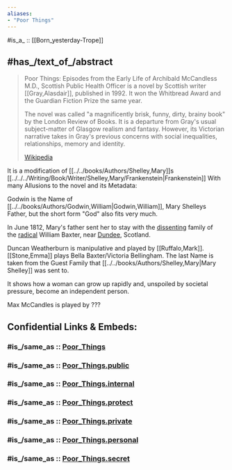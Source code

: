 ```yaml
---
aliases:
- "Poor Things"
---
```


#is_a_ ::  [[Born_yesterday-Trope]] 

## #has_/text_of_/abstract 

> Poor Things: Episodes from the Early Life of Archibald McCandless M.D., 
> Scottish Public Health Officer is a novel by Scottish writer [[Gray,Alasdair]], 
> published in 1992. 
> It won the Whitbread Award and the Guardian Fiction Prize the same year.
>
> The novel was called "a magnificently brisk, funny, dirty, brainy book" 
> by the London Review of Books. 
> It is a departure from Gray's usual subject-matter of Glasgow realism and fantasy. 
> However, its Victorian narrative takes in Gray's previous 
> concerns with social inequalities, relationships, memory and identity.
>
> [Wikipedia](https://en.wikipedia.org/wiki/Poor%20Things)

It is a modification of [[../../books/Authors/Shelley,Mary]]s [[../../../Writing/Book/Writer/Shelley,Mary/Frankenstein|Frankenstein]] 
With many Allusions to the novel and its Metadata: 

Godwin is the Name of [[../../books/Authors/Godwin,William|Godwin,William]], Mary Shelleys Father, but the short form "God" also fits very much. 

In June 1812, Mary's father sent her to stay with the [dissenting](https://en.wikipedia.org/wiki/Dissenter "Dissenter") family of the [radical](https://en.wikipedia.org/wiki/Radicalism_(historical) "Radicalism (historical)") William Baxter, near [Dundee](https://en.wikipedia.org/wiki/Dundee "Dundee"), Scotland. 

Duncan Weatherburn is manipulative and played by [[Ruffalo,Mark]]. 
[[Stone,Emma]] plays Bella Baxter/Victoria Bellingham. The last Name is taken from the Guest Family that [[../../books/Authors/Shelley,Mary|Mary Shelley]] was sent to. 

It shows how a woman can grow up rapidly and, unspoiled by societal pressure, 
become an independent person. 

Max McCandles is played by ???


## Confidential Links & Embeds: 

### #is_/same_as :: [Poor_Things](/_Standards/Society/Communication/Media/Movie/Movie-Genre/Fantasy-Movie/Poor_Things.md) 

### #is_/same_as :: [Poor_Things.public](/_public/Society/Communication/Media/Movie/Movie-Genre/Fantasy-Movie/Poor_Things.public.md) 

### #is_/same_as :: [Poor_Things.internal](/_internal/Society/Communication/Media/Movie/Movie-Genre/Fantasy-Movie/Poor_Things.internal.md) 

### #is_/same_as :: [Poor_Things.protect](/_protect/Society/Communication/Media/Movie/Movie-Genre/Fantasy-Movie/Poor_Things.protect.md) 

### #is_/same_as :: [Poor_Things.private](/_private/Society/Communication/Media/Movie/Movie-Genre/Fantasy-Movie/Poor_Things.private.md) 

### #is_/same_as :: [Poor_Things.personal](/_personal/Society/Communication/Media/Movie/Movie-Genre/Fantasy-Movie/Poor_Things.personal.md) 

### #is_/same_as :: [Poor_Things.secret](/_secret/Society/Communication/Media/Movie/Movie-Genre/Fantasy-Movie/Poor_Things.secret.md)

